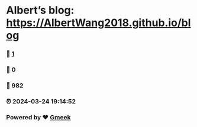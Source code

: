 # Albert’s blog: https://AlbertWang2018.github.io/blog 
### :page_facing_up: [1](https://AlbertWang2018.github.io/blog/tag.html) 
### :speech_balloon: 0 
### :hibiscus: 982 
### :alarm_clock: 2024-03-24 19:14:52 
### Powered by :heart: [Gmeek](https://github.com/Meekdai/Gmeek)
